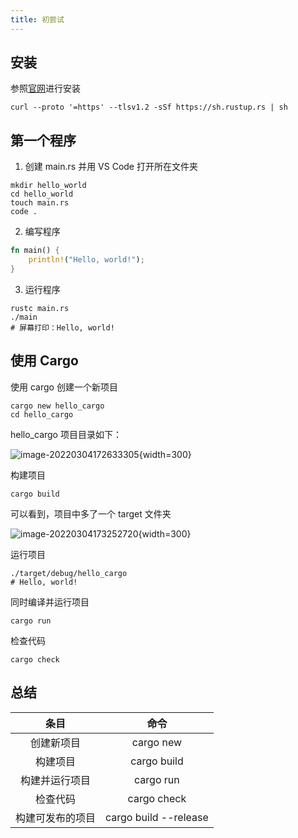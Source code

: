 ```yaml
---
title: 初尝试
---
```


## 安装

参照[官网](https://www.rust-lang.org/zh-CN/tools/install)进行安装

```shell
curl --proto '=https' --tlsv1.2 -sSf https://sh.rustup.rs | sh
```

## 第一个程序

1. 创建 main.rs 并用 VS Code 打开所在文件夹

```shell
mkdir hello_world
cd hello_world
touch main.rs
code .
```

2. 编写程序

```rust
fn main() {
    println!("Hello, world!");
}
```

3. 运行程序

```shell
rustc main.rs
./main
# 屏幕打印：Hello, world!
```

## 使用 Cargo

使用 cargo 创建一个新项目

```shell
cargo new hello_cargo
cd hello_cargo
```

hello_cargo 项目目录如下：

![image-20220304172633305](https://zhuye-1308301598.file.myqcloud.com/markdown/image-20220304172633305.png){width=300}

构建项目

```shell
cargo build
```

可以看到，项目中多了一个 target 文件夹

![image-20220304173252720](https://zhuye-1308301598.file.myqcloud.com/markdown/image-20220304173252720.png){width=300}

运行项目

```shell
./target/debug/hello_cargo
# Hello, world!
```

同时编译并运行项目

```shell
cargo run
```

检查代码

```shell
cargo check
```

## 总结

|       条目       |         命令          |
| :--------------: | :-------------------: |
|    创建新项目    |       cargo new       |
|     构建项目     |      cargo build      |
|  构建并运行项目  |       cargo run       |
|     检查代码     |      cargo check      |
| 构建可发布的项目 | cargo build --release |


